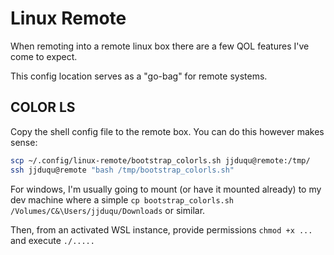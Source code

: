 # Linux Remote

When remoting into a remote linux box there are a few QOL features I've come to expect.

This config location serves as a "go-bag" for remote systems.

## COLOR LS

Copy the shell config file to the remote box. You can do this however makes sense:

```sh
scp ~/.config/linux-remote/bootstrap_colorls.sh jjduqu@remote:/tmp/
ssh jjduqu@remote "bash /tmp/bootstrap_colorls.sh"
```

For windows, I'm usually going to mount (or have it mounted already) to my dev machine where a simple `cp bootstrap_colorls.sh /Volumes/C&\Users/jjduqu/Downloads` or similar.

Then, from an activated WSL instance, provide permissions `chmod +x ...` and execute `./.....`

